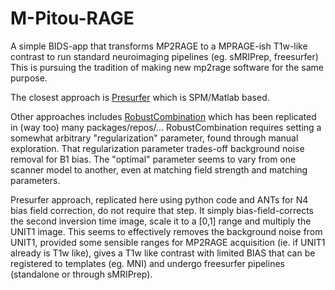 # M-Pitou-RAGE

A simple BIDS-app that transforms MP2RAGE to a MPRAGE-ish T1w-like contrast to run standard neuroimaging pipelines (eg. sMRIPrep, freesurfer)
This is pursuing the tradition of making new mp2rage software for the same purpose.

The closest approach is [Presurfer](https://github.com/srikash/presurfer) which is SPM/Matlab based.

Other approaches includes [RobustCombination](https://github.com/JosePMarques/MP2RAGE-related-scripts/blob/master/func/RobustCombination.m) which has been replicated in (way too) many packages/repos/...
RobustCombination requires setting a somewhat arbitrary "regularization" parameter, found through manual exploration. That regularization parameter trades-off background noise removal for B1 bias. The "optimal" parameter seems to vary from one scanner model to another, even at matching field strength and matching parameters.

Presurfer approach, replicated here using python code and ANTs for N4 bias field correction, do not require that step. It simply bias-field-corrects the second inversion time image, scale it to a [0,1] range and multiply the UNIT1 image. This seems to effectively removes the background noise from UNIT1, provided some sensible ranges for MP2RAGE acquisition (ie. if UNIT1 already is T1w like), gives a T1w like contrast with limited BIAS that can be registered to templates (eg. MNI) and undergo freesurfer pipelines (standalone or through sMRIPrep).

